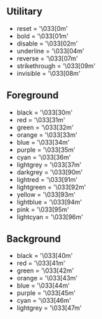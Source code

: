 ## Utilitary
* reset = '\033[0m'
* bold = '\033[01m'
* disable = '\033[02m'
* underline = '\033[04m'
* reverse = '\033[07m'
* strikethrough = '\033[09m'
* invisible = '\033[08m'

## Foreground
* black = '\033[30m'
* red = '\033[31m'
* green = '\033[32m'
* orange = '\033[33m'
* blue = '\033[34m'
* purple = '\033[35m'
* cyan = '\033[36m'
* lightgrey = '\033[37m'
* darkgrey = '\033[90m'
* lightred = '\033[91m'
* lightgreen = '\033[92m'
* yellow = '\033[93m'
* lightblue = '\033[94m'
* pink = '\033[95m'
* lightcyan = '\033[96m'

## Background
* black = '\033[40m'
* red = '\033[41m'
* green = '\033[42m'
* orange = '\033[43m'
* blue = '\033[44m'
* purple = '\033[45m'
* cyan = '\033[46m'
* lightgrey = '\033[47m'
